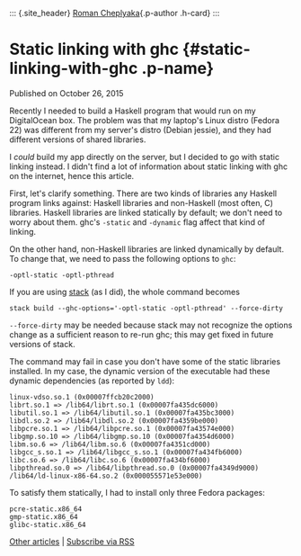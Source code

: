 ::: {.site_header}
[Roman Cheplyaka](/){.p-author .h-card}
:::

Static linking with ghc {#static-linking-with-ghc .p-name}
=======================

Published on October 26, 2015

Recently I needed to build a Haskell program that would run on my
DigitalOcean box. The problem was that my laptop's Linux distro (Fedora
22) was different from my server's distro (Debian jessie), and they had
different versions of shared libraries.

I *could* build my app directly on the server, but I decided to go with
static linking instead. I didn't find a lot of information about static
linking with ghc on the internet, hence this article.

First, let's clarify something. There are two kinds of libraries any
Haskell program links against: Haskell libraries and non-Haskell (most
often, C) libraries. Haskell libraries are linked statically by default;
we don't need to worry about them. ghc's `-static` and `-dynamic` flag
affect that kind of linking.

On the other hand, non-Haskell libraries are linked dynamically by
default. To change that, we need to pass the following options to `ghc`:

    -optl-static -optl-pthread

If you are using [stack](https://github.com/commercialhaskell/stack) (as
I did), the whole command becomes

    stack build --ghc-options='-optl-static -optl-pthread' --force-dirty

`--force-dirty` may be needed because stack may not recognize the
options change as a sufficient reason to re-run ghc; this may get fixed
in future versions of stack.

The command may fail in case you don't have some of the static libraries
installed. In my case, the dynamic version of the executable had these
dynamic dependencies (as reported by `ldd`):

    linux-vdso.so.1 (0x00007ffcb20c2000)
    librt.so.1 => /lib64/librt.so.1 (0x00007fa435dc6000)
    libutil.so.1 => /lib64/libutil.so.1 (0x00007fa435bc3000)
    libdl.so.2 => /lib64/libdl.so.2 (0x00007fa4359be000)
    libpcre.so.1 => /lib64/libpcre.so.1 (0x00007fa43574e000)
    libgmp.so.10 => /lib64/libgmp.so.10 (0x00007fa4354d6000)
    libm.so.6 => /lib64/libm.so.6 (0x00007fa4351cd000)
    libgcc_s.so.1 => /lib64/libgcc_s.so.1 (0x00007fa434fb6000)
    libc.so.6 => /lib64/libc.so.6 (0x00007fa434bf6000)
    libpthread.so.0 => /lib64/libpthread.so.0 (0x00007fa4349d9000)
    /lib64/ld-linux-x86-64.so.2 (0x000055571e53e000)

To satisfy them statically, I had to install only three Fedora packages:

    pcre-static.x86_64
    gmp-static.x86_64
    glibc-static.x86_64

[Other articles](/articles/) \| [Subscribe via RSS](/articles/rss.xml)
